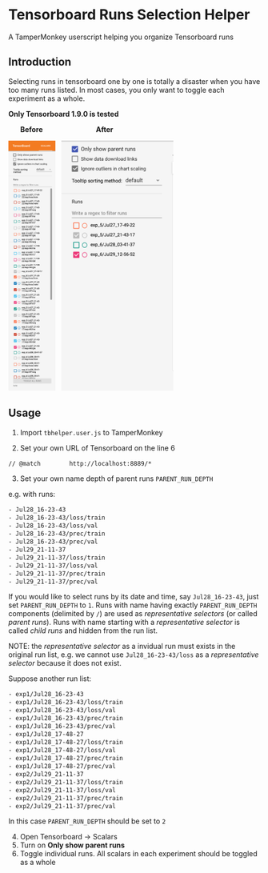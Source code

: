 # Tensorboard Runs Selection Helper

A TamperMonkey userscript helping you organize Tensorboard runs

## Introduction

Selecting runs in tensorboard one by one is totally a disaster when you have too many runs listed. In most cases, you only want
to toggle each experiment as a whole.

**Only Tensorboard 1.9.0 is tested**

&nbsp; &nbsp; &nbsp; **Before** &nbsp; &nbsp; &nbsp; &nbsp; &nbsp; &nbsp; &nbsp; &nbsp; &nbsp; &nbsp; &nbsp; &nbsp; &nbsp; **After**

<img src="/images/before.png?raw=true&111" height="500px">&nbsp;&nbsp;&nbsp;<img src="/images/after.png?raw=true&111" height="500px">

## Usage

1. Import `tbhelper.user.js` to TamperMonkey

2. Set your own URL of Tensorboard on the line 6
```
// @match        http://localhost:8889/*
```

3. Set your own name depth of parent runs `PARENT_RUN_DEPTH`

  e.g. with runs:

    - Jul28_16-23-43
    - Jul28_16-23-43/loss/train
    - Jul28_16-23-43/loss/val
    - Jul28_16-23-43/prec/train
    - Jul28_16-23-43/prec/val
    - Jul29_21-11-37
    - Jul29_21-11-37/loss/train
    - Jul29_21-11-37/loss/val
    - Jul29_21-11-37/prec/train
    - Jul29_21-11-37/prec/val

  If you would like to select runs by its date and time, say `Jul28_16-23-43`,
  just set `PARENT_RUN_DEPTH` to `1`. Runs with name having exactly `PARENT_RUN_DEPTH`
  components (delimited by `/`) are used as *representative selectors* (or called *parent runs*). Runs with name
  starting with a *representative selector* is called *child runs* and hidden from the run list.

  NOTE: the *representative selector* as a invidual run must exists in the original run list,
  e.g. we cannot use `Jul28_16-23-43/loss` as a *representative selector* because it does not exist.

  Suppose another run list:

    - exp1/Jul28_16-23-43
    - exp1/Jul28_16-23-43/loss/train
    - exp1/Jul28_16-23-43/loss/val
    - exp1/Jul28_16-23-43/prec/train
    - exp1/Jul28_16-23-43/prec/val
    - exp1/Jul28_17-48-27
    - exp1/Jul28_17-48-27/loss/train
    - exp1/Jul28_17-48-27/loss/val
    - exp1/Jul28_17-48-27/prec/train
    - exp1/Jul28_17-48-27/prec/val
    - exp2/Jul29_21-11-37
    - exp2/Jul29_21-11-37/loss/train
    - exp2/Jul29_21-11-37/loss/val
    - exp2/Jul29_21-11-37/prec/train
    - exp2/Jul29_21-11-37/prec/val

  In this case `PARENT_RUN_DEPTH` should be set to `2`

4. Open Tensorboard -> Scalars
5. Turn on **Only show parent runs**
6. Toggle individual runs. All scalars in each experiment should be toggled as a whole

